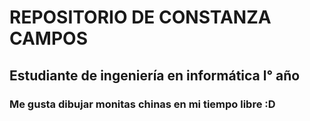 # REPOSITORIO DE CONSTANZA CAMPOS
## Estudiante de ingeniería en informática l° año
### Me gusta dibujar monitas chinas en mi tiempo libre :D


